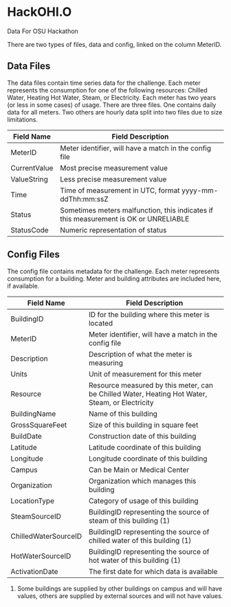 # HackOHI.O
Data For OSU Hackathon

There are two types of files, data and config, linked on the column MeterID.

## Data Files

The data files contain time series data for the challenge. Each meter represents the consumption for one of the following resources: Chilled Water, Heating Hot Water, Steam, or Electricity. Each meter has two years (or less in some cases) of usage. There are three files. One contains daily data for all meters. Two others are hourly data split into two files due to size limitations.

Field Name | Field Description
---------- | -----------------
MeterID |              Meter identifier, will have a match in the config file
CurrentValue |         Most precise measurement value
ValueString |          Less precise measurement value
Time |                 Time of measurement in UTC, format yyyy-mm-ddThh:mm:ssZ
Status |               Sometimes meters malfunction, this indicates if this measurement is OK or UNRELIABLE
StatusCode |           Numeric representation of status
                      

## Config Files

The config file contains metadata for the challenge. Each meter represents consumption for a building. Meter and building attributes are included here, if available.
          
Field Name | Field Description
---------- | -----------------
BuildingID |           ID for the building where this meter is located
MeterID |              Meter identifier, will have a match in the config file
Description |          Description of what the meter is measuring
Units |                Unit of measurement for this meter
Resource |             Resource measured by this meter, can be Chilled Water, Heating Hot Water, Steam, or Electricity
BuildingName |         Name of this building
GrossSquareFeet |      Size of this building in square feet
BuildDate |            Construction date of this building
Latitude |             Latitude coordinate of this building
Longitude |            Longitude coordinate of this building
Campus |               Can be Main or Medical Center
Organization |         Organization which manages this building
LocationType |         Category of usage of this building
SteamSourceID |        BuildingID representing the source of steam of this building (1)
ChilledWaterSourceID | BuildingID representing the source of chilled water of this building (1)
HotWaterSourceID |     BuildingID representing the source of hot water of this building (1)
ActivationDate |       The first date for which data is available

1. Some buildings are supplied by other buildings on campus and will have values, others are supplied by external sources and will not have values.
